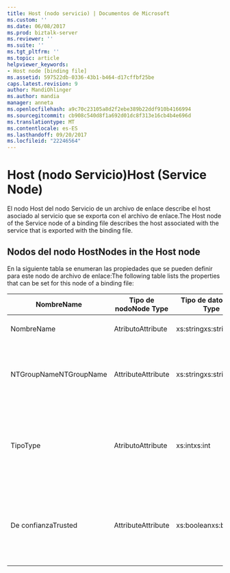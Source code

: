 ```yaml
---
title: Host (nodo servicio) | Documentos de Microsoft
ms.custom: ''
ms.date: 06/08/2017
ms.prod: biztalk-server
ms.reviewer: ''
ms.suite: ''
ms.tgt_pltfrm: ''
ms.topic: article
helpviewer_keywords:
- Host node [binding file]
ms.assetid: 597522db-0336-43b1-b464-d17cffbf25be
caps.latest.revision: 9
author: MandiOhlinger
ms.author: mandia
manager: anneta
ms.openlocfilehash: a9c70c23105a8d2f2ebe389b22ddf910b4166994
ms.sourcegitcommit: cb908c540d8f1a692d01dc8f313e16cb4b4e696d
ms.translationtype: MT
ms.contentlocale: es-ES
ms.lasthandoff: 09/20/2017
ms.locfileid: "22246564"
---
```

# <a name="host-service-node"></a><span data-ttu-id="68b4e-102">Host (nodo Servicio)</span><span class="sxs-lookup"><span data-stu-id="68b4e-102">Host (Service Node)</span></span>
<span data-ttu-id="68b4e-103">El nodo Host del nodo Servicio de un archivo de enlace describe el host asociado al servicio que se exporta con el archivo de enlace.</span><span class="sxs-lookup"><span data-stu-id="68b4e-103">The Host node of the Service node of a binding file describes the host associated with the service that is exported with the binding file.</span></span>  
  
## <a name="nodes-in-the-host-node"></a><span data-ttu-id="68b4e-104">Nodos del nodo Host</span><span class="sxs-lookup"><span data-stu-id="68b4e-104">Nodes in the Host node</span></span>  
 <span data-ttu-id="68b4e-105">En la siguiente tabla se enumeran las propiedades que se pueden definir para este nodo de archivo de enlace:</span><span class="sxs-lookup"><span data-stu-id="68b4e-105">The following table lists the properties that can be set for this node of a binding file:</span></span>  
  
|<span data-ttu-id="68b4e-106">**Nombre**</span><span class="sxs-lookup"><span data-stu-id="68b4e-106">**Name**</span></span>|<span data-ttu-id="68b4e-107">**Tipo de nodo**</span><span class="sxs-lookup"><span data-stu-id="68b4e-107">**Node Type**</span></span>|<span data-ttu-id="68b4e-108">**Tipo de datos**</span><span class="sxs-lookup"><span data-stu-id="68b4e-108">**Data Type**</span></span>|<span data-ttu-id="68b4e-109">**Description**</span><span class="sxs-lookup"><span data-stu-id="68b4e-109">**Description**</span></span>|<span data-ttu-id="68b4e-110">**Restricciones**</span><span class="sxs-lookup"><span data-stu-id="68b4e-110">**Restrictions**</span></span>|<span data-ttu-id="68b4e-111">**Comentarios**</span><span class="sxs-lookup"><span data-stu-id="68b4e-111">**Comments**</span></span>|  
|--------------|-------------------|-------------------|---------------------|----------------------|------------------|  
|<span data-ttu-id="68b4e-112">Nombre</span><span class="sxs-lookup"><span data-stu-id="68b4e-112">Name</span></span>|<span data-ttu-id="68b4e-113">Atributo</span><span class="sxs-lookup"><span data-stu-id="68b4e-113">Attribute</span></span>|<span data-ttu-id="68b4e-114">xs:string</span><span class="sxs-lookup"><span data-stu-id="68b4e-114">xs:string</span></span>|<span data-ttu-id="68b4e-115">Especifica el nombre del host.</span><span class="sxs-lookup"><span data-stu-id="68b4e-115">Specifies the name of the host.</span></span>|<span data-ttu-id="68b4e-116">No requerido</span><span class="sxs-lookup"><span data-stu-id="68b4e-116">Not required</span></span>|<span data-ttu-id="68b4e-117">Valor predeterminado: vacío</span><span class="sxs-lookup"><span data-stu-id="68b4e-117">Default value: empty</span></span>|  
|<span data-ttu-id="68b4e-118">NTGroupName</span><span class="sxs-lookup"><span data-stu-id="68b4e-118">NTGroupName</span></span>|<span data-ttu-id="68b4e-119">Attribute</span><span class="sxs-lookup"><span data-stu-id="68b4e-119">Attribute</span></span>|<span data-ttu-id="68b4e-120">xs:string</span><span class="sxs-lookup"><span data-stu-id="68b4e-120">xs:string</span></span>|<span data-ttu-id="68b4e-121">Especifica el nombre del grupo de Windows NT asociado al host.</span><span class="sxs-lookup"><span data-stu-id="68b4e-121">Specifies the Windows NT Group name associated with the host.</span></span>|<span data-ttu-id="68b4e-122">No requerido</span><span class="sxs-lookup"><span data-stu-id="68b4e-122">Not required</span></span>|<span data-ttu-id="68b4e-123">Valor predeterminado: vacío</span><span class="sxs-lookup"><span data-stu-id="68b4e-123">Default value: empty</span></span>|  
|<span data-ttu-id="68b4e-124">Tipo</span><span class="sxs-lookup"><span data-stu-id="68b4e-124">Type</span></span>|<span data-ttu-id="68b4e-125">Atributo</span><span class="sxs-lookup"><span data-stu-id="68b4e-125">Attribute</span></span>|<span data-ttu-id="68b4e-126">xs:int</span><span class="sxs-lookup"><span data-stu-id="68b4e-126">xs:int</span></span>|<span data-ttu-id="68b4e-127">Especifica el tipo de host como En curso o Aislado.</span><span class="sxs-lookup"><span data-stu-id="68b4e-127">Specifies the host type as in process or isolated.</span></span>|<span data-ttu-id="68b4e-128">Necesario</span><span class="sxs-lookup"><span data-stu-id="68b4e-128">Required</span></span>|<span data-ttu-id="68b4e-129">Valor predeterminado: ninguno</span><span class="sxs-lookup"><span data-stu-id="68b4e-129">Default value: none</span></span><br /><br /> <span data-ttu-id="68b4e-130">Los valores posibles se describen en la [Microsoft.BizTalk.ExplorerOM.HostType](http://msdn.microsoft.com/library/microsoft.biztalk.explorerom.hosttype.aspx) enumeración.</span><span class="sxs-lookup"><span data-stu-id="68b4e-130">Possible values are described in the [Microsoft.BizTalk.ExplorerOM.HostType](http://msdn.microsoft.com/library/microsoft.biztalk.explorerom.hosttype.aspx) enumeration.</span></span>|  
|<span data-ttu-id="68b4e-131">De confianza</span><span class="sxs-lookup"><span data-stu-id="68b4e-131">Trusted</span></span>|<span data-ttu-id="68b4e-132">Attribute</span><span class="sxs-lookup"><span data-stu-id="68b4e-132">Attribute</span></span>|<span data-ttu-id="68b4e-133">xs:boolean</span><span class="sxs-lookup"><span data-stu-id="68b4e-133">xs:boolean</span></span>|<span data-ttu-id="68b4e-134">Especifica si se puede confiar en un host de BizTalk para recopilar información de autenticación.</span><span class="sxs-lookup"><span data-stu-id="68b4e-134">Specifies whether the BizTalk host can be trusted to collect authentication information.</span></span>|<span data-ttu-id="68b4e-135">Necesario</span><span class="sxs-lookup"><span data-stu-id="68b4e-135">Required</span></span>|<span data-ttu-id="68b4e-136">Valor predeterminado: ninguno</span><span class="sxs-lookup"><span data-stu-id="68b4e-136">Default value: none</span></span><br /><br /> <span data-ttu-id="68b4e-137">Establecido en **true** si el host es de confianza, en caso contrario, se establece en **false**.</span><span class="sxs-lookup"><span data-stu-id="68b4e-137">Set to **true** if the host is trusted, otherwise set to **false**.</span></span>|